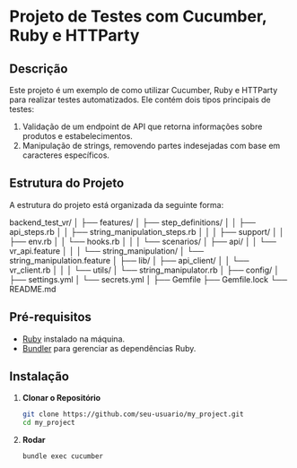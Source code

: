 # Projeto de Testes com Cucumber, Ruby e HTTParty

## Descrição
Este projeto é um exemplo de como utilizar Cucumber, Ruby e HTTParty para realizar testes automatizados. Ele contém dois tipos principais de testes:
1. Validação de um endpoint de API que retorna informações sobre produtos e estabelecimentos.
2. Manipulação de strings, removendo partes indesejadas com base em caracteres específicos.

## Estrutura do Projeto
A estrutura do projeto está organizada da seguinte forma:

backend_test_vr/
│
├── features/
│ ├── step_definitions/
│ │ ├── api_steps.rb
│ │ ├── string_manipulation_steps.rb
│ │
│ ├── support/
│ │ ├── env.rb
│ │ └── hooks.rb
│ │
│ └── scenarios/
│ ├── api/
│ │ └── vr_api.feature
│ │
│ └── string_manipulation/
│ └── string_manipulation.feature
│
├── lib/
│ ├── api_client/
│ │ └── vr_client.rb
│ │
│ └── utils/
│ └── string_manipulator.rb
│
├── config/
│ ├── settings.yml
│ └── secrets.yml
│
├── Gemfile
├── Gemfile.lock
└── README.md


## Pré-requisitos
- [Ruby](https://www.ruby-lang.org/) instalado na máquina.
- [Bundler](https://bundler.io/) para gerenciar as dependências Ruby.

## Instalação

1. **Clonar o Repositório**
   ```sh
   git clone https://github.com/seu-usuario/my_project.git
   cd my_project

2. **Rodar**
   ```sh
   bundle exec cucumber
